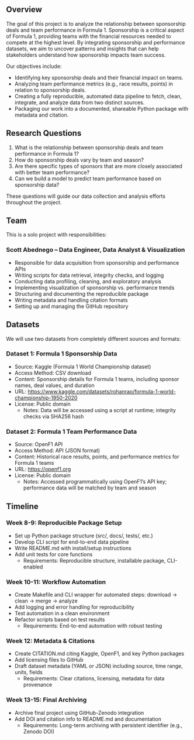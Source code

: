 ## Overview

The goal of this project is to analyze the relationship between sponsorship deals and team performance in Formula 1. Sponsorship is a critical aspect of Formula 1, providing teams with the financial resources needed to compete at the highest level. By integrating sponsorship and performance datasets, we aim to uncover patterns and insights that can help stakeholders understand how sponsorship impacts team success.

Our objectives include:

- Identifying key sponsorship deals and their financial impact on teams.
- Analyzing team performance metrics (e.g., race results, points) in relation to sponsorship deals.
- Creating a fully reproducible, automated data pipeline to fetch, clean, integrate, and analyze data from two distinct sources.
- Packaging our work into a documented, shareable Python package with metadata and citation.


## Research Questions

1. What is the relationship between sponsorship deals and team performance in Formula 1?
2. How do sponsorship deals vary by team and season?
3. Are there specific types of sponsors that are more closely associated with better team performance?
4. Can we build a model to predict team performance based on sponsorship data?

These questions will guide our data collection and analysis efforts throughout the project.


## Team

This is a solo project with responsibilities:

### Scott Abednego – Data Engineer, Data Analyst & Visualization
- Responsible for data acquisition from sponsorship and performance APIs
- Writing scripts for data retrieval, integrity checks, and logging
- Conducting data profiling, cleaning, and exploratory analysis
- Implementing visualization of sponsorship vs. performance trends
- Structuring and documenting the reproducible package
- Writing metadata and handling citation formats
- Setting up and managing the GitHub repository


## Datasets

We will use two datasets from completely different sources and formats:

### Dataset 1: Formula 1 Sponsorship Data
- Source: Kaggle (Formula 1 World Championship dataset)
- Access Method: CSV download
- Content: Sponsorship details for Formula 1 teams, including sponsor names, deal values, and duration
- URL: https://www.kaggle.com/datasets/rohanrao/formula-1-world-championship-1950-2020
- License: Public domain
  - Notes: Data will be accessed using a script at runtime; integrity checks via SHA256 hash

### Dataset 2: Formula 1 Team Performance Data
- Source: OpenF1 API
- Access Method: API (JSON format)
- Content: Historical race results, points, and performance metrics for Formula 1 teams
- URL: https://openf1.org
- License: Public domain
  - Notes: Accessed programmatically using OpenF1’s API key; performance data will be matched by team and season


## Timeline

### Week 8-9: Reproducible Package Setup
- Set up Python package structure (src/, docs/, tests/, etc.)
- Develop CLI script for end-to-end data pipeline
- Write README.md with install/setup instructions
- Add unit tests for core functions
  - Requirements: Reproducible structure, installable package, CLI-enabled

### Week 10-11: Workflow Automation
- Create Makefile and CLI wrapper for automated steps: download → clean → merge → analyze
- Add logging and error handling for reproducibility
- Test automation in a clean environment
- Refactor scripts based on test results
  - Requirements: End-to-end automation with robust testing

### Week 12: Metadata & Citations
- Create CITATION.md citing Kaggle, OpenF1, and key Python packages
- Add licensing files to GitHub
- Draft dataset metadata (YAML or JSON) including source, time range, units, fields
  - Requirements: Clear citations, licensing, metadata for data provenance

### Week 13-15: Final Archiving
- Archive final project using GitHub-Zenodo integration
- Add DOI and citation info to README.md and documentation
  - Requirements: Long-term archiving with persistent identifier (e.g., Zenodo DOI)

